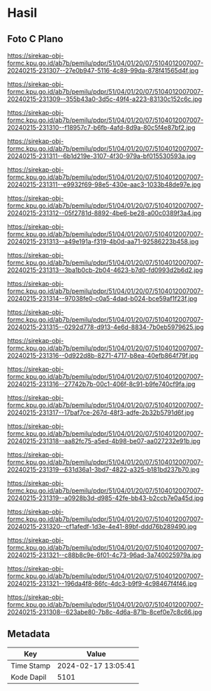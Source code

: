 # Hasil

## Foto C Plano

https://sirekap-obj-formc.kpu.go.id/ab7b/pemilu/pdpr/51/04/01/20/07/5104012007007-20240215-231307--27e0b947-5116-4c89-99da-878f41565d4f.jpg

https://sirekap-obj-formc.kpu.go.id/ab7b/pemilu/pdpr/51/04/01/20/07/5104012007007-20240215-231309--355b43a0-3d5c-49f4-a223-83130c152c6c.jpg

https://sirekap-obj-formc.kpu.go.id/ab7b/pemilu/pdpr/51/04/01/20/07/5104012007007-20240215-231310--f18957c7-b6fb-4afd-8d9a-80c5f4e87bf2.jpg

https://sirekap-obj-formc.kpu.go.id/ab7b/pemilu/pdpr/51/04/01/20/07/5104012007007-20240215-231311--6b1d219e-3107-4f30-979a-bf015530593a.jpg

https://sirekap-obj-formc.kpu.go.id/ab7b/pemilu/pdpr/51/04/01/20/07/5104012007007-20240215-231311--e9932f69-98e5-430e-aac3-1033b48de97e.jpg

https://sirekap-obj-formc.kpu.go.id/ab7b/pemilu/pdpr/51/04/01/20/07/5104012007007-20240215-231312--05f2781d-8892-4be6-be28-a00c0389f3a4.jpg

https://sirekap-obj-formc.kpu.go.id/ab7b/pemilu/pdpr/51/04/01/20/07/5104012007007-20240215-231313--a49e191a-f319-4b0d-aa71-92586223b458.jpg

https://sirekap-obj-formc.kpu.go.id/ab7b/pemilu/pdpr/51/04/01/20/07/5104012007007-20240215-231313--3ba1b0cb-2b04-4623-b7d0-fd0993d2b6d2.jpg

https://sirekap-obj-formc.kpu.go.id/ab7b/pemilu/pdpr/51/04/01/20/07/5104012007007-20240215-231314--97038fe0-c0a5-4dad-b024-bce59af1f23f.jpg

https://sirekap-obj-formc.kpu.go.id/ab7b/pemilu/pdpr/51/04/01/20/07/5104012007007-20240215-231315--0292d778-d913-4e6d-8834-7b0eb5979625.jpg

https://sirekap-obj-formc.kpu.go.id/ab7b/pemilu/pdpr/51/04/01/20/07/5104012007007-20240215-231316--0d922d8b-8271-4717-b8ea-40efb864f79f.jpg

https://sirekap-obj-formc.kpu.go.id/ab7b/pemilu/pdpr/51/04/01/20/07/5104012007007-20240215-231316--27742b7b-00c1-406f-8c91-b9fe740cf9fa.jpg

https://sirekap-obj-formc.kpu.go.id/ab7b/pemilu/pdpr/51/04/01/20/07/5104012007007-20240215-231317--17baf7ce-267d-48f3-adfe-2b32b5791d6f.jpg

https://sirekap-obj-formc.kpu.go.id/ab7b/pemilu/pdpr/51/04/01/20/07/5104012007007-20240215-231318--aa82fc75-a5ed-4b98-be07-aa027232e91b.jpg

https://sirekap-obj-formc.kpu.go.id/ab7b/pemilu/pdpr/51/04/01/20/07/5104012007007-20240215-231319--631d36a1-3bd7-4822-a325-b181bd237b70.jpg

https://sirekap-obj-formc.kpu.go.id/ab7b/pemilu/pdpr/51/04/01/20/07/5104012007007-20240215-231319--a0928b3d-d985-42fe-bb43-b2ccb7e0a45d.jpg

https://sirekap-obj-formc.kpu.go.id/ab7b/pemilu/pdpr/51/04/01/20/07/5104012007007-20240215-231320--cf1afedf-1d3e-4e41-89bf-ddd76b289490.jpg

https://sirekap-obj-formc.kpu.go.id/ab7b/pemilu/pdpr/51/04/01/20/07/5104012007007-20240215-231321--c88b8c9e-6f01-4c73-96ad-3a740025979a.jpg

https://sirekap-obj-formc.kpu.go.id/ab7b/pemilu/pdpr/51/04/01/20/07/5104012007007-20240215-231321--196da4f8-86fc-4dc3-b9f9-4c98467f4f46.jpg

https://sirekap-obj-formc.kpu.go.id/ab7b/pemilu/pdpr/51/04/01/20/07/5104012007007-20240215-231308--623abe80-7b8c-4d6a-871b-8cef0e7c8c66.jpg


## Metadata

| Key        | Value               |
| ---------- | ------------------- |
| Time Stamp | 2024-02-17 13:05:41 |
| Kode Dapil | 5101                |



